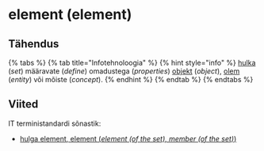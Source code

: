 # element \(element\)

## Tähendus

{% tabs %}
{% tab title="Infotehnoloogia" %}
{% hint style="info" %}
[hulka](hulk-set.md) \(_set_\) määravate \(_define_\) omadustega \(_properties_\) [objekt](objekt-object.md) \(_object_\), [olem](olem-entity.md) \(_entity_\) või mõiste \(_concept_\).
{% endhint %}
{% endtab %}
{% endtabs %}

## Viited

IT terministandardi sõnastik:

* [hulga element, element \(_element \(of the set\), member \(of the set\)_\)](http://www.eki.ee/dict/its/index.cgi?Q=D078AB34-6C03-1014-88DC-FC5F0DBED45A&F=GUID&C01=1&C02=0&C10=1)

